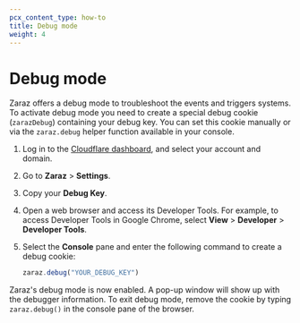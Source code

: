 ```yaml
---
pcx_content_type: how-to
title: Debug mode
weight: 4
---
```


# Debug mode

Zaraz offers a debug mode to troubleshoot the events and triggers systems. To activate debug mode you need to create a special debug cookie (`zarazDebug`) containing your debug key.
You can set this cookie manually or via the `zaraz.debug` helper function available in your console.

1. Log in to the [Cloudflare dashboard](https://dash.cloudflare.com/login), and select your account and domain.
2. Go to **Zaraz** > **Settings**.
3. Copy your **Debug Key**.
4. Open a web browser and access its Developer Tools. For example, to access Developer Tools in Google Chrome, select **View** > **Developer** > **Developer Tools**.
5. Select the **Console** pane and enter the following command to create a debug cookie:

    ```js
    zaraz.debug("YOUR_DEBUG_KEY")
    ```

Zaraz's debug mode is now enabled. A pop-up window will show up with the debugger information. To exit debug mode, remove the cookie by typing `zaraz.debug()` in the console pane of the browser.